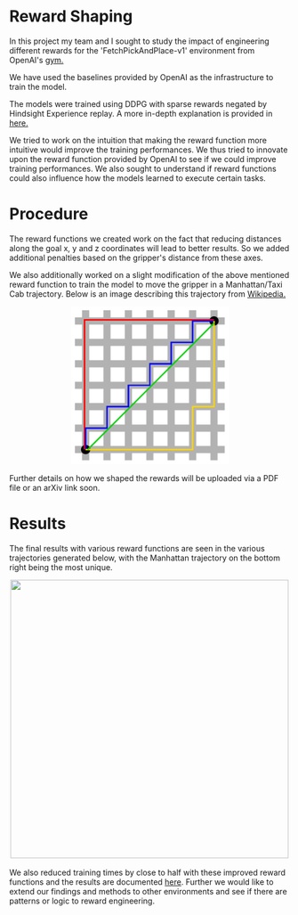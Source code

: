 # Reward Shaping

In this project my team and I sought to study the impact of engineering different rewards for the 'FetchPickAndPlace-v1' environment from OpenAI's [gym.](https://github.com/openai/gym/tree/master/gym/envs/robotics)

We have used the baselines provided by OpenAI as the infrastructure to train the model.

The models were trained using DDPG with sparse rewards negated by Hindsight Experience replay. A more in-depth explanation is provided in [here.](https://openai.com/blog/ingredients-for-robotics-research/)

We tried to work on the intuition that making the reward function more intuitive would improve the training performances. We thus tried to innovate upon the reward function provided by OpenAI to see if we could improve training performances. We also sought to understand if reward functions could also influence how the models learned to execute certain tasks.

# Procedure

The reward functions we created work on the fact that reducing distances along the goal x, y and z coordinates will lead to better results. So we added additional penalties based on the gripper's distance from these axes.

We also additionally worked on a slight modification of the above mentioned reward function to train the model to move the gripper in a Manhattan/Taxi Cab trajectory. Below is an image describing this trajectory from [Wikipedia.](https://en.wikipedia.org/wiki/Taxicab_geometry)

<p align="center">
  <img width="283" height="283" src="https://github.com/ukachyuthan/Rewards_in_RL/blob/master/Manhattan_distance.svg">
</p>

Further details on how we shaped the rewards will be uploaded via a PDF file or an arXiv link soon.

# Results

The final results with various reward functions are seen in the various trajectories generated below, with the Manhattan trajectory on the bottom right being the most unique.

<p align="center">
  <img width="500" height="500" src="https://github.com/ukachyuthan/Rewards_in_RL/blob/master/Results.gif">
</p>


We also reduced training times by close to half with these improved reward functions and the results are documented <a href="https://arxiv.org/abs/2001.03792" target="_blank">here</a>. Further we would like to extend our findings and methods to other environments and see if there are patterns or logic to reward engineering.
